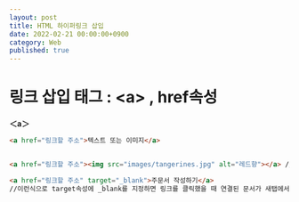 ```yaml
---
layout: post
title: HTML 하이퍼링크 삽입
date: 2022-02-21 00:00:00+0900
category: Web
published: true
---
```

# 링크 삽입 태그 : &lt;a&gt; , href속성
**＜a＞**
```html
<a href="링크할 주소">텍스트 또는 이미지</a>


<a href="링크할 주소"><img src="images/tangerines.jpg" alt="레드향"></a> //이미지 예시

<a href="링크할 주소" target="_blank">주문서 작성하기</a>  
//이런식으로 target속성에 _blank를 지정하면 링크를 클릭했을 때 연결된 문서가 새탭에서 열림
```
